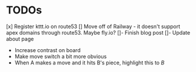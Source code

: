 # TODOs

[x] Register kttt.io on route53
[] Move off of Railway - it doesn't support apex domains through route53. Maybe fly.io?
[]- Finish blog post
[]- Update about page

- Increase contrast on board
- Make move switch a bit more obvious
- When A makes a move and it hits B's piece, highlight this to _B_
